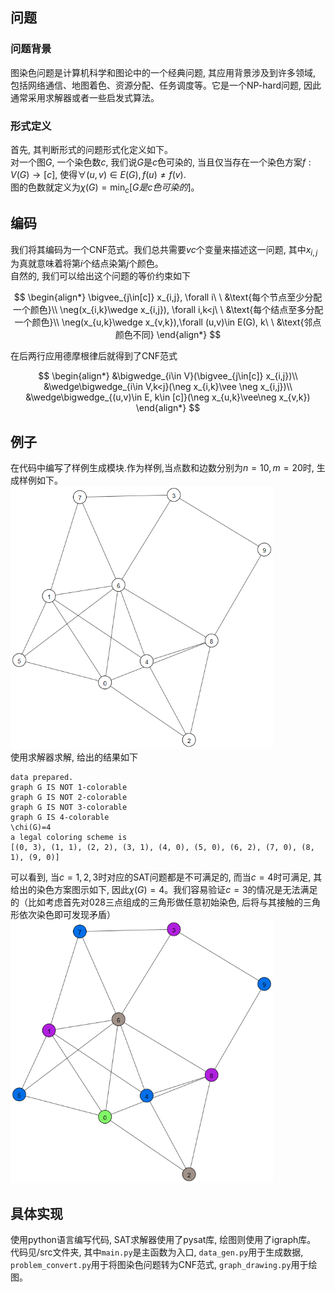 ## 问题

### 问题背景

图染色问题是计算机科学和图论中的一个经典问题, 其应用背景涉及到许多领域, 包括网络通信、地图着色、资源分配、任务调度等。它是一个NP-hard问题, 因此通常采用求解器或者一些启发式算法。

### 形式定义

首先, 其判断形式的问题形式化定义如下。  
对一个图$G$, 一个染色数$c$, 我们说$G$是$c$色可染的, 当且仅当存在一个染色方案$f:V(G)\rightarrow [c]$, 使得$\forall (u,v)\in E(G), f(u)\neq f(v)$.  
图的色数就定义为$\chi(G)=\min_c[G是c色可染的]$。

## 编码

我们将其编码为一个CNF范式。我们总共需要$vc$个变量来描述这一问题, 其中$x_{i,j}$为真就意味着将第$i$个结点染第$j$个颜色。  
自然的, 我们可以给出这个问题的等价约束如下

$$
\begin{align*}
\bigvee_{j\in[c]} x_{i,j}, \forall i\ \ &\text{每个节点至少分配一个颜色}\\
\neg(x_{i,k}\wedge x_{i,j}), \forall i,k<j\ \ &\text{每个结点至多分配一个颜色}\\
\neg(x_{u,k}\wedge x_{v,k}),\forall (u,v)\in E(G), k\ \ &\text{邻点颜色不同}
\end{align*}
$$

在后两行应用德摩根律后就得到了CNF范式

$$
\begin{align*}
&\bigwedge_{i\in V}(\bigvee_{j\in[c]} x_{i,j})\\
&\wedge\bigwedge_{i\in V,k<j}(\neg x_{i,k}\vee \neg x_{i,j})\\
&\wedge\bigwedge_{(u,v)\in E, k\in [c]}(\neg x_{u,k}\vee\neg x_{v,k})
\end{align*}
$$

## 例子

在代码中编写了样例生成模块.作为样例,当点数和边数分别为$n=10,m=20$时, 生成样例如下。  
<img src="./pic/original.png" alt="original.png" style="zoom:70%;" />  
使用求解器求解, 给出的结果如下

```
data prepared.  
graph G IS NOT 1-colorable  
graph G IS NOT 2-colorable  
graph G IS NOT 3-colorable  
graph G IS 4-colorable  
\chi(G)=4  
a legal coloring scheme is  
[(0, 3), (1, 1), (2, 2), (3, 1), (4, 0), (5, 0), (6, 2), (7, 0), (8, 1), (9, 0)]
```

可以看到, 当$c=1,2,3$时对应的SAT问题都是不可满足的, 而当$c=4$时可满足, 其给出的染色方案图示如下, 因此$\chi(G)=4$。我们容易验证$c=3$的情况是无法满足的（比如考虑首先对028三点组成的三角形做任意初始染色, 后将与其接触的三角形依次染色即可发现矛盾）  
<img src="./pic/with_color.png" alt="with_color.png" style="zoom:70%;" />

## 具体实现

使用python语言编写代码, SAT求解器使用了pysat库, 绘图则使用了igraph库。  
代码见/src文件夹, 其中`main.py`是主函数为入口, `data_gen.py`用于生成数据, `problem_convert.py`用于将图染色问题转为CNF范式, `graph_drawing.py`用于绘图。